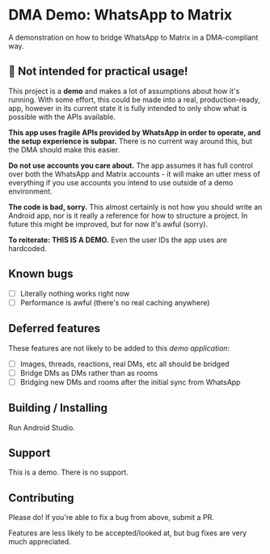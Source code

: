 # DMA Demo: WhatsApp to Matrix

A demonstration on how to bridge WhatsApp to Matrix in a DMA-compliant way.

## 🚨 Not intended for practical usage!

This project is a **demo** and makes a lot of assumptions about how it's running. With some effort, this could be made
into a real, production-ready, app, however in its current state it is fully intended to only show what is possible with
the APIs available.

**This app uses fragile APIs provided by WhatsApp in order to operate, and the setup experience is subpar.** There is no
current way around this, but the DMA should make this easier.

**Do not use accounts you care about.** The app assumes it has full control over both the WhatsApp and Matrix accounts - it
will make an utter mess of everything if you use accounts you intend to use outside of a demo environment.

**The code is bad, sorry.** This almost certainly is not how you should write an Android app, nor is it really a reference
for how to structure a project. In future this might be improved, but for now it's awful (sorry).

**To reiterate: THIS IS A DEMO.** Even the user IDs the app uses are hardcoded.

## Known bugs

* [ ] Literally nothing works right now
* [ ] Performance is awful (there's no real caching anywhere)

## Deferred features

These features are not likely to be added to this *demo application*:

* [ ] Images, threads, reactions, real DMs, etc all should be bridged
* [ ] Bridge DMs as DMs rather than as rooms
* [ ] Bridging new DMs and rooms after the initial sync from WhatsApp

## Building / Installing

Run Android Studio.

## Support

This is a demo. There is no support.

## Contributing

Please do! If you're able to fix a bug from above, submit a PR.

Features are less likely to be accepted/looked at, but bug fixes are very much appreciated.
